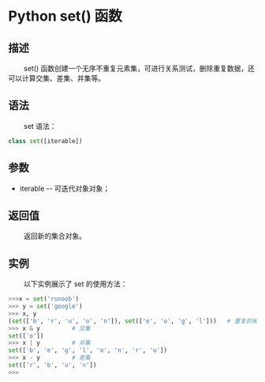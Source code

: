 # Python set() 函数
## 描述
&#160;&#160;&#160;&#160;&#160;&#160;&#160;&#160;set() 函数创建一个无序不重复元素集，可进行关系测试，删除重复数据，还可以计算交集、差集、并集等。

## 语法
&#160;&#160;&#160;&#160;&#160;&#160;&#160;&#160;set 语法：

```python
class set([iterable])
```

## 参数
- iterable -- 可迭代对象对象；

## 返回值
&#160;&#160;&#160;&#160;&#160;&#160;&#160;&#160;返回新的集合对象。

## 实例
&#160;&#160;&#160;&#160;&#160;&#160;&#160;&#160;以下实例展示了 set 的使用方法：

```python
>>>x = set('runoob')
>>> y = set('google')
>>> x, y
(set(['b', 'r', 'u', 'o', 'n']), set(['e', 'o', 'g', 'l']))   # 重复的被删除
>>> x & y         # 交集
set(['o'])
>>> x | y         # 并集
set(['b', 'e', 'g', 'l', 'o', 'n', 'r', 'u'])
>>> x - y         # 差集
set(['r', 'b', 'u', 'n'])
>>>
```
